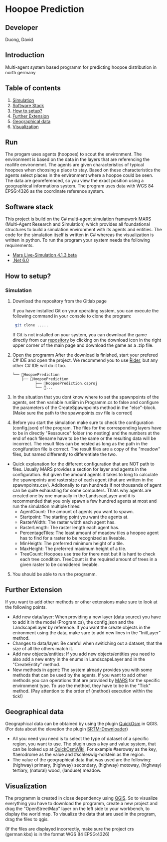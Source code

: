 # Hoopoe Prediction

## Developer
Duong, David

## Introduction
Multi-agent system based programm for predicting hoopoe distribution in north germany

## Table of contents
1. [Simulation](#simulation)
2. [Software Stack](#software-Stack)
3. [How to setup?](#howtosetup)
4. [Further Extension](#furtherextension)
5. [Geographical data](#geographicaldata)
6. [Visualization](#visualization)

## Run
The progam uses agents (hoopoes) to scout the environment. The environment is based on the data in the layers that are referencing the reallife environemnt.
The agents are given characteristics of typical hoopoes when choosing a place to stay. Based on these characteristics the agents select places in the environment where 
a hoopoe could be seen. The data are georeferenced, so you view the exact position using a geographical informations system. The program uses data with WGS 84 EPSG:4326 as the coordinate reference system. 

## Software stack
This project is build on the C# multi-agent simulation framework MARS (Multi-Agent Research and Simulation) which provides all foundational structures to build a simulation environment with its agents and entities. The code for the simulation itself is written in C# whereas the visualization is written in python.
To run the program your system needs the following requirements.

- [Mars Live-Simulation 4.1.3 beta](https://www.nuget.org/packages/Mars.Life.Simulations/4.3.1-beta#readme-body-tab)
- [.Net 6.0](https://dotnet.microsoft.com/en-us/download/dotnet/6.0)

## How to setup?

### Simulation
1.  Download the repository from the Gitlab page

	If you have installed Git on your operating system, you can execute the following command in your console to clone the program:

	```bash
	 git clone .....
	 ```

	If Git is not installed on your system, you can download the game directly from our [repository](....) by clicking on the download icon in the right upper corner of the main page and download the game as a .zip file.

2. Open the programm
	After the download is finished, start your prefered C# IDE and open the project. We recommend you to use [Rider](https://www.jetbrains.com/de-de/rider/), but any other C# IDE will do it too.

	```
	└── 📁HoopoePrediction
	    ├── 📁HoopoePrediction
		      ├── 📄HoopoePrediction.csproj
	          └── 📄...
	```

3. In the situation that you dont know where to set the spawnpoints of the agents, set then variable runSim in Programm.cs to false and configure the parameters of the CreateSpawnpoints method in the "else"-block. 
   (Make sure the path to the spawnpoints.csv file is correct)

4. Before you start the simulation make sure to check the configuration (config.json) of the program. The files for the corresponding layers have to be in directly "Ressource" folder (no nesting) and the numbers at the  end of each filename have to be the same or the resulting data will be incorrect. The result files can be nested as long as the path in the congifuration file is correct. The result files are a copy of the "meadow" files, but named differently to differentiate the two.

- Quick explanation for the different configuration that are NOT path to files. Usually MARS provides a section for layer and agents in the configuration. 
  But given the amount agents it takes to long to calculate the spawnpoints and rastersize of each agent (that are written in the spawnpoints.csv). Additonally 
  to run hundreds if not thousands of agent can be quite exhausting for some computers. Thats why agents are created one by one manually in the LandscapLayer 
  and it is recommended that you only spawn a few hundred agents at most and run the simulation multiple times:
  - AgentCount: The amount of agents you want to spawn.
  - Startpoint: The starting point you want the agents at. 
  - RasterWidth: The raster width each agent has.
  - RasterLength: The raster length each agent has.
  - PercentageTiles: The least amount of meadow tiles a hoopoe agent has to find for a raster to be recognized as liveable.
  - MinHeigth: The preferred minimum height of a tile.
  - MaxHeight: The preferred maximum height of a tile.
  - TreeCount: Hoopoes use tree for there nest but it is hard to check each tree condition. TreeCount is the required amount of trees in a given raster to be considered liveable.

5. You should be able to run the programm.


## Further Extension
If you want to add other methods or other extensions make sure to look at the following points.
- Add new data/layer: When providing a new layer (data source) you have to add it in the model (Program.cs), the config.json and the LandscapeLayer by reference. If you want the
  create objects in the enironment using the data, make sure to add new lines in the "InitLayer" method. 
- Changes to data/layer: Be careful when switiching out a dataset, that the size of all the others match it.
- Add new objects/entities: If you add new objects/entities you need to also add a new entry in the enums in LandscapeLayer and in the "CreateEntity" method.
- New methods in agent: The system already provides you with some methods that can be used by the agents. If you want to add other methods you can
  operations that are provided by [MARS](https://www.mars-group.org/docs/tutorial/development/environments/spatialhashenv) for the specific environment type.
  To use the method, they have to be in the "Tick" method. (Pay attention to the order of (method) execution within the tick!)

## Geographical data
Geographical data can be obtained by using the plugin [QuickOsm](https://plugins.qgis.org/plugins/QuickOSM/) in QGIS. (For data about the elevation the plugin [SRTM-Downloader](https://plugins.qgis.org/plugins/SRTM-Downloader/))
- All you need you need is to select the type of dataset of a specific region, you want to use. The plugin uses a key and value system, that can be looked up at [QuickOsmWiki](https://wiki.openstreetmap.org/wiki/DE:Map_Features#Flughafen). For example #aeroway as the key, #aerodrome as the value and #schleswig-holstein as the region. 
- The value of the geographical data that was used are the following: (highway) primary, (highway) secondary, (highway) motoway, (highway) tertiary, (natural) wood, (landuse) meadow.

## Visualization
The programm is created in close dependency using [QGIS](https://www.qgis.org/de/site/). So to visualize everything you have to download the programm, create a new project and drag the "OpenStreetMap" layer on the left side
to your workbench, to display the world map. To visualize the data that are used in the program, drag the files to qgis. 

(If the files are displayed incorrectly, make sure the project crs (german:kbs) is in the format WGS 84 EPSG:4326)
